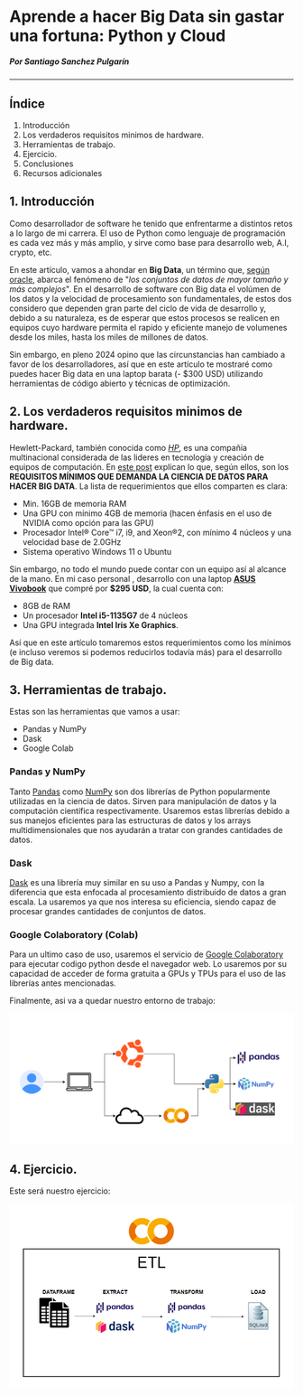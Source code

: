 # Aprende a hacer Big Data sin gastar una fortuna: Python y Cloud
##### Por Santiago Sanchez Pulgarín

---

## Índice

1. Introducción
2. Los verdaderos requisitos minimos de hardware.
3. Herramientas de trabajo.
4. Ejercicio.
5. Conclusiones
6. Recursos adicionales

## 1. Introducción

Como desarrollador de software he tenido que enfrentarme a distintos retos a lo largo de mi carrera. El uso de Python como lenguaje de programación es cada vez más y más amplio, y sirve como base para desarrollo web, A.I, crypto, etc.

En este artículo, vamos a ahondar en **Big Data**, un término que, [según oracle](https://www.oracle.com/co/big-data/what-is-big-data/), abarca el fenómeno de "*los conjuntos de datos de mayor tamaño y más complejos*". En el desarrollo de software con Big data el volúmen de los datos y la velocidad de procesamiento son fundamentales, de estos dos considero que dependen gran parte del ciclo de vida de desarrollo y, debido a su naturaleza, es de esperar que estos procesos se realicen en equipos cuyo hardware permita el rapido y eficiente manejo de volumenes desde los miles, hasta los miles de millones de datos. 

Sin embargo, en pleno 2024 opino que las circunstancias han cambiado a favor de los desarrolladores, así que en este artículo te mostraré como puedes hacer Big data en una laptop barata (- $300 USD) utilizando herramientas de código abierto y técnicas de optimización.

## 2. Los verdaderos requisitos minimos de hardware.

Hewlett-Packard, también conocida como *[HP](https://es.wikipedia.org/wiki/Hewlett-Packard)*, es una compañia multinacional considerada de las lideres en tecnología y creación de equipos de computación. En [este post](https://www.hp.com/us-en/workstations/learning-hub/what-kind-computer-data-science.html) explican lo que, según ellos, son los **REQUISITOS MÍNIMOS QUE DEMANDA LA CIENCIA DE DATOS PARA HACER BIG DATA**. La lista de requerimientos que ellos comparten es clara:

- Min. 16GB de memoria RAM
- Una GPU con mínimo 4GB de memoria (hacen énfasis en el uso de NVIDIA como opción para las GPU)
- Procesador Intel® Core™ i7, i9, and Xeon®2, con mínimo 4 núcleos y una velocidad base de 2.0GHz
- Sistema operativo Windows 11 o Ubuntu

Sin embargo, no todo el mundo puede contar con un equipo así al alcance de la mano. En mi caso personal , desarrollo con una laptop **[ASUS Vivobook](https://www.ebay.com/itm/305360358598?itmmeta=01HQBT5X317B08S9CM047J68T4&hash=item4718e54cc6:g:YA4AAOSwVzNlqXaX&itmprp=enc%3AAQAIAAAA4DNjCQREvQgrTtZkyuf1NaGnuNkfeub7RnRM%2B0MQkHTbmZfLrOyX185AAwXVq6bb5ODX4IG%2FxRLAYMV%2FobfZqdb5WUdbTeY0aHyequ%2BCVddOrdBdWQH5wfG8efar%2FdiZuizhaYF4EMXDy9gpfyxtPCzsilX8h9rtgndCJDEUJAbSc4eEqx3m6vDgMUYtMGlcfBfETnORQ8QqhpatKEE3EYUQD%2BsyVvoCXHLdA4HUzM1e%2BEN6lTkCgWMxfjfu8lTAeAODQfjunZKBTxa8d%2FcoafwyJ1VMY%2FVb55s0BbirOBD4%7Ctkp%3ABk9SR8zRl_q6Yw)** que compré por **$295 USD**, la cual cuenta con: 

- 8GB de RAM
- Un procesador **Intel i5-1135G7** de 4 núcleos
- Una GPU integrada **Intel Iris Xe Graphics**. 

Así que en este artículo tomaremos estos requerimientos como los mínimos (e incluso veremos si podemos reducirlos todavía más) para el desarrollo de Big data.

## 3. Herramientas de trabajo.

Estas son las herramientas que vamos a usar:

- Pandas y NumPy
- Dask
- Google Colab

### Pandas y NumPy

Tanto [Pandas](https://pandas.pydata.org/pandas-docs/stable/index.html) como [NumPy](https://numpy.org/doc/stable/) son dos librerías de Python popularmente utilizadas en la ciencia de datos. Sirven para manipulación de datos y la computación científica respectivamente. Usaremos estas librerías debido a sus manejos eficientes para las estructuras de datos y los arrays multidimensionales que nos ayudarán a tratar con grandes cantidades de datos.

### Dask

[Dask](https://docs.dask.org/en/stable/) es una librería muy similar en su uso a Pandas y Numpy, con la diferencia que esta enfocada al procesamiento distribuido de datos a gran escala. La usaremos ya que nos interesa su eficiencia, siendo capaz de procesar grandes cantidades de conjuntos de datos.

### Google Colaboratory (Colab)

Para un ultimo caso de uso, usaremos el servicio de [Google Colaboratory](https://colab.research.google.com/) para ejecutar codigo python desde el navegador web. Lo usaremos por su capacidad de acceder de forma gratuita a GPUs y TPUs para el uso de las librerías antes mencionadas.

Finalmente, asi va a quedar nuestro entorno de trabajo:

![Resources use case diagram](Images/image.png)


## 4. Ejercicio.

Este será nuestro ejercicio:

![Exercise diagram](Images/image_2.png)